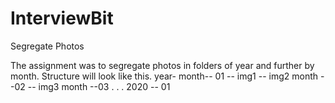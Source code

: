 # InterviewBit
Segregate Photos

The assignment was to segregate photos in folders of year and further by month.
Structure will look like this.
year-
    month-- 01
          -- img1
          -- img2
    month --02
          -- img3
    month --03
.
.
.
2020
    -- 01

